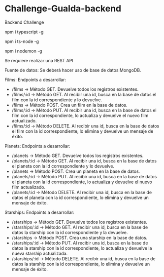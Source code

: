 # Challenge-Gualda-backend

Backend Challenge

npm i typescript -g

npm i ts-node -g

npm i nodemon -g

Se requiere realizar una REST API

Fuente de datos:
Se deberá hacer uso de base de datos MongoDB.

Films:
Endpoints a desarrollar:

- /films -> Método GET. Devuelve todos los registros existentes.
- /films/:id -> Método GET. Al recibir una id, busca en la base de datos el film con la
  id correspondiente y lo devuelve.
- /films -> Método POST. Crea un film en la base de datos.
- /films/:id -> Método PUT. Al recibir una id, busca en la base de datos el film con la
  id correspondiente, lo actualiza y devuelve el nuevo film actualizado.
- /films/:id -> Método DELETE. Al recibir una id, busca en la base de datos el film con
  la id correspondiente, lo elimina y devuelve un mensaje de éxito.

Planets:
Endpoints a desarrollar:

- /planets -> Método GET. Devuelve todos los registros existentes.
- /planets/:id -> Método GET. Al recibir una id, busca en la base de datos el planeta
  con la id correspondiente y lo devuelve.
- /planets -> Método POST. Crea un planeta en la base de datos.
- /planets/:id -> Método PUT. Al recibir una id, busca en la base de datos el planeta
  con la id correspondiente, lo actualiza y devuelve el nuevo film actualizado.
- /planets/:id -> Método DELETE. Al recibir una id, busca en la base de datos el
  planeta con la id correspondiente, lo elimina y devuelve un mensaje de éxito.

Starships:
Endpoints a desarrollar:

- /starships -> Método GET. Devuelve todos los registros existentes.
- /starships/:id -> Método GET. Al recibir una id, busca en la base de datos la
  starship con la id correspondiente y la devuelve.
- /starships -> Método POST. Crea una starship en la base de datos.
- /starships/:id -> Método PUT. Al recibir una id, busca en la base de datos la
  starship con la id correspondiente, lo actualiza y devuelve la nueva starship
  actualizada.
- /starships/:id -> Método DELETE. Al recibir una id, busca en la base de datos la
  starship con la id correspondiente, lo elimina y devuelve un mensaje de éxito.
